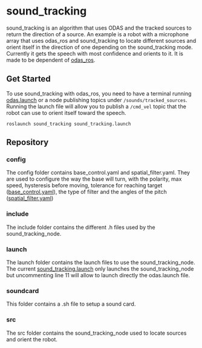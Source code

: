 # sound_tracking

sound_tracking is an algorithm that uses ODAS and the tracked sources to return the direction of a source. An example is a robot with a microphone array that uses odas_ros and sound_tracking to locate different sources and orient itself in the direction of one depending on the sound_tracking mode. Currently it gets the speech with most confidence and orients to it.
It is made to be dependent of [odas_ros](https://github.com/introlab/odas_ros/tree/redesign_modular/odas_ros).

## Get Started
To use sound_tracking with odas_ros, you need to have a terminal running [odas.launch](https://github.com/introlab/odas_ros/blob/redesign_modular/odas_ros/odas_ros/launch/odas.launch) or a node publishing topics under `/sounds/tracked_sources`. Running the launch file will allow you to publish a `/cmd_vel` topic that the robot can use to orient itself toward the speech.
```
roslaunch sound_tracking sound_tracking.launch
```

## Repository
### config
The config folder contains base_control.yaml and spatial_filter.yaml. They are used to configure the way the base will turn, with the polarity, max speed, hysteresis before moving, tolerance for reaching target ([base_control.yaml](https://github.com/introlab/odas_ros/blob/redesign_modular/sound_tracking/config/base_control.yaml)), the type of filter and the angles of the pitch ([spatial_filter.yaml](https://github.com/introlab/odas_ros/blob/redesign_modular/sound_tracking/config/spatial_filter.yaml))

### include
The include folder contains the different .h files used by the sound_tracking_node. 

### launch
The launch folder contains the launch files to use the sound_tracking_node. The current [sound_tracking.launch](https://github.com/introlab/odas_ros/blob/redesign_modular/sound_tracking/launch/sound_tracking.launch) only launches the sound_tracking_node but uncommenting line 11 will allow to launch directly the odas.launch file.

### soundcard
This folder contains a .sh file to setup a sound card.

### src
The src folder contains the sound_tracking_node used to locate sources and orient the robot.

